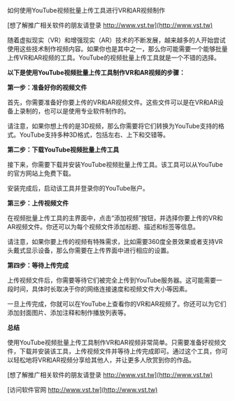 如何使用YouTube视频批量上传工具进行VR和AR视频制作

[想了解推广相关软件的朋友请登录 http://www.vst.tw](http://www.vst.tw)

随着虚拟现实（VR）和增强现实（AR）技术的不断发展，越来越多的人开始尝试使用这些技术制作视频内容。如果你也是其中之一，那么你可能需要一个能够批量上传VR和AR视频的工具。YouTube的视频批量上传工具就是一个不错的选择。

**以下是使用YouTube视频批量上传工具制作VR和AR视频的步骤：**

**第一步：准备好你的视频文件**

首先，你需要准备好你要上传的VR和AR视频文件。这些文件可以是在VR和AR设备上录制的，也可以是使用专业软件制作的。

请注意，如果你想上传的是3D视频，那么你需要将它们转换为YouTube支持的格式。YouTube支持多种3D格式，包括左右、上下和交错等。

**第二步：下载YouTube视频批量上传工具**

接下来，你需要下载并安装YouTube视频批量上传工具。该工具可以从YouTube的官方网站上免费下载。

安装完成后，启动该工具并登录你的YouTube账户。

**第三步：上传视频文件**

在视频批量上传工具的主界面中，点击“添加视频”按钮，并选择你要上传的VR和AR视频文件。你还可以为每个视频文件添加标题、描述和标签等信息。

请注意，如果你要上传的视频有特殊需求，比如需要360度全景效果或者支持VR头戴式显示设备，那么你需要在上传界面中进行相应的设置。

**第四步：等待上传完成**

上传视频文件后，你需要等待它们被完全上传到YouTube服务器。这可能需要一段时间，具体时长取决于你的网络连接速度和视频文件大小等因素。

一旦上传完成，你就可以在YouTube上查看你的VR和AR视频了。你还可以为它们添加封面图片、添加注释和制作播放列表等。

**总结**

使用YouTube视频批量上传工具制作VR和AR视频非常简单。只需要准备好视频文件，下载并安装该工具，上传视频文件并等待上传完成即可。通过这个工具，你可以轻松地将VR和AR视频分享给其他人，并让更多人欣赏到你的作品。

[想了解推广相关软件的朋友请登录 http://www.vst.tw](http://www.vst.tw)


[访问软件官网 http://www.vst.tw](http://www.vst.tw)
